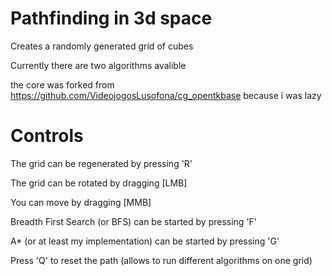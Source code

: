 # Pathfinding in 3d space

Creates a randomly generated grid of cubes

Currently there are two algorithms avalible

the core was forked from https://github.com/VideojogosLusofona/cg_opentkbase because i was lazy

# Controls

The grid can be regenerated by pressing 'R'

The grid can be rotated by dragging [LMB]

You can move by dragging [MMB]

Breadth First Search (or BFS) can be started by pressing 'F'

A* (or at least my implementation) can be started by pressing 'G'

Press 'Q' to reset the path (allows to run different algorithms on one grid)
